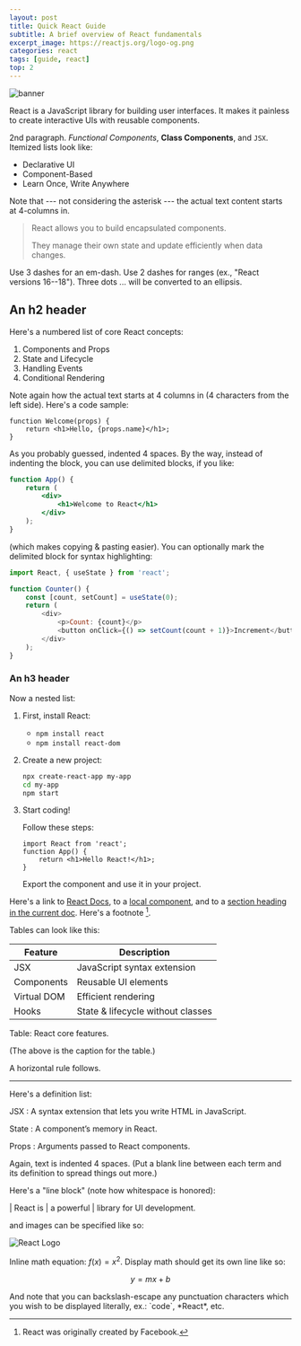 ```yaml
---
layout: post
title: Quick React Guide
subtitle: A brief overview of React fundamentals
excerpt_image: https://reactjs.org/logo-og.png
categories: react
tags: [guide, react]
top: 2
---
```


![banner](https://reactjs.org/logo-og.png)

React is a JavaScript library for building user interfaces. It makes it painless to create interactive UIs with reusable components.

2nd paragraph. *Functional Components*, **Class Components**, and `JSX`. Itemized lists look like:

  * Declarative UI
  * Component-Based
  * Learn Once, Write Anywhere

Note that --- not considering the asterisk --- the actual text content starts at 4-columns in.

> React allows you to build encapsulated components.
>
> They manage their own state and update efficiently when data changes.

Use 3 dashes for an em-dash. Use 2 dashes for ranges (ex., "React versions 16--18"). Three dots ... will be converted to an ellipsis.


An h2 header
------------

Here's a numbered list of core React concepts:

 1. Components and Props
 2. State and Lifecycle
 3. Handling Events
 4. Conditional Rendering

Note again how the actual text starts at 4 columns in (4 characters from the left side). Here's a code sample:

    function Welcome(props) {
        return <h1>Hello, {props.name}</h1>;
    }

As you probably guessed, indented 4 spaces. By the way, instead of indenting the block, you can use delimited blocks, if you like:

~~~jsx
function App() {
    return (
        <div>
            <h1>Welcome to React</h1>
        </div>
    );
}
~~~

(which makes copying & pasting easier). You can optionally mark the delimited block for syntax highlighting:

~~~javascript
import React, { useState } from 'react';

function Counter() {
    const [count, setCount] = useState(0);
    return (
        <div>
            <p>Count: {count}</p>
            <button onClick={() => setCount(count + 1)}>Increment</button>
        </div>
    );
}
~~~


### An h3 header ###

Now a nested list:

 1. First, install React:

      * `npm install react`
      * `npm install react-dom`

 2. Create a new project:

      ```bash
      npx create-react-app my-app
      cd my-app
      npm start
      ```

 3. Start coding!

    Follow these steps:

        import React from 'react';
        function App() {
            return <h1>Hello React!</h1>;
        }

    Export the component and use it in your project.

Here's a link to [React Docs](https://reactjs.org), to a [local component](local-component.html), and to a [section heading in the current doc](#an-h2-header). Here's a footnote [^1].

[^1]: React was originally created by Facebook.

Tables can look like this:

Feature        | Description
------------- | -------------------------
JSX           | JavaScript syntax extension
Components    | Reusable UI elements
Virtual DOM   | Efficient rendering
Hooks         | State & lifecycle without classes

Table: React core features.

(The above is the caption for the table.)

A horizontal rule follows.

***

Here's a definition list:

JSX
  : A syntax extension that lets you write HTML in JavaScript.

State
  : A component’s memory in React.

Props
  : Arguments passed to React components.

Again, text is indented 4 spaces. (Put a blank line between each term and its definition to spread things out more.)

Here's a "line block" (note how whitespace is honored):

| React is
|   a powerful
| library for UI development.

and images can be specified like so:

![React Logo](https://upload.wikimedia.org/wikipedia/commons/a/a7/React-icon.svg "React Framework")

Inline math equation: $f(x) = x^2$. Display math should get its own line like so:

$$y = mx + b$$

And note that you can backslash-escape any punctuation characters which you wish to be displayed literally, ex.: \`code\`, \*React\*, etc.
